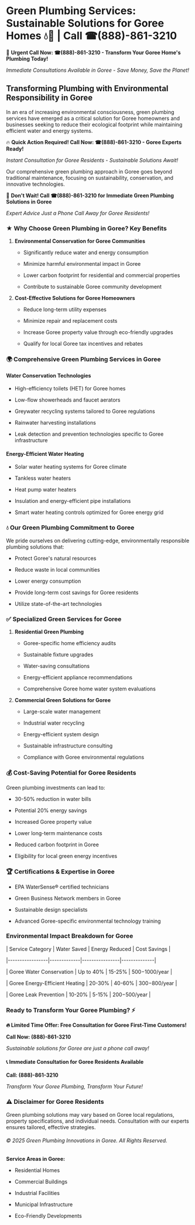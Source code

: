 # Green Plumbing Services: Sustainable Solutions for Goree Homes 💧🌿 | Call ☎(888)-861-3210

🚨 **Urgent Call Now: ☎(888)-861-3210 - Transform Your Goree Home's Plumbing Today!**
*Immediate Consultations Available in Goree - Save Money, Save the Planet!*

## Transforming Plumbing with Environmental Responsibility in Goree

In an era of increasing environmental consciousness, green plumbing services have emerged as a critical solution for Goree homeowners and businesses seeking to reduce their ecological footprint while maintaining efficient water and energy systems. 

🔥 **Quick Action Required! Call Now: ☎(888)-861-3210 - Goree Experts Ready!**
*Instant Consultation for Goree Residents - Sustainable Solutions Await!*

Our comprehensive green plumbing approach in Goree goes beyond traditional maintenance, focusing on sustainability, conservation, and innovative technologies.

🚨 **Don't Wait! Call ☎(888)-861-3210 for Immediate Green Plumbing Solutions in Goree**
*Expert Advice Just a Phone Call Away for Goree Residents!*

### ★ Why Choose Green Plumbing in Goree? Key Benefits

1. **Environmental Conservation for Goree Communities** 
   - Significantly reduce water and energy consumption
   - Minimize harmful environmental impact in Goree
   - Lower carbon footprint for residential and commercial properties
   - Contribute to sustainable Goree community development

2. **Cost-Effective Solutions for Goree Homeowners** 
   - Reduce long-term utility expenses
   - Minimize repair and replacement costs
   - Increase Goree property value through eco-friendly upgrades
   - Qualify for local Goree tax incentives and rebates

### 🌍 Comprehensive Green Plumbing Services in Goree

#### Water Conservation Technologies
- High-efficiency toilets (HET) for Goree homes
- Low-flow showerheads and faucet aerators
- Greywater recycling systems tailored to Goree regulations
- Rainwater harvesting installations
- Leak detection and prevention technologies specific to Goree infrastructure

#### Energy-Efficient Water Heating
- Solar water heating systems for Goree climate
- Tankless water heaters
- Heat pump water heaters
- Insulation and energy-efficient pipe installations
- Smart water heating controls optimized for Goree energy grid

### 💧 Our Green Plumbing Commitment to Goree

We pride ourselves on delivering cutting-edge, environmentally responsible plumbing solutions that:
- Protect Goree's natural resources
- Reduce waste in local communities
- Lower energy consumption
- Provide long-term cost savings for Goree residents
- Utilize state-of-the-art technologies

### ✅ Specialized Green Services for Goree

1. **Residential Green Plumbing**
   - Goree-specific home efficiency audits
   - Sustainable fixture upgrades
   - Water-saving consultations
   - Energy-efficient appliance recommendations
   - Comprehensive Goree home water system evaluations

2. **Commercial Green Solutions for Goree**
   - Large-scale water management
   - Industrial water recycling
   - Energy-efficient system design
   - Sustainable infrastructure consulting
   - Compliance with Goree environmental regulations

### 💰 Cost-Saving Potential for Goree Residents

Green plumbing investments can lead to:
- 30-50% reduction in water bills
- Potential 20% energy savings
- Increased Goree property value
- Lower long-term maintenance costs
- Reduced carbon footprint in Goree
- Eligibility for local green energy incentives

### 🏆 Certifications & Expertise in Goree

- EPA WaterSense® certified technicians
- Green Business Network members in Goree
- Sustainable design specialists
- Advanced Goree-specific environmental technology training

### Environmental Impact Breakdown for Goree

| Service Category | Water Saved | Energy Reduced | Cost Savings |
|-----------------|-------------|----------------|--------------|
| Goree Water Conservation | Up to 40% | 15-25% | $500-$1000/year |
| Goree Energy-Efficient Heating | 20-30% | 40-60% | $300-$800/year |
| Goree Leak Prevention | 10-20% | 5-15% | $200-$500/year |

### Ready to Transform Your Goree Plumbing? ⚡

**🔥 Limited Time Offer: Free Consultation for Goree First-Time Customers!**

**Call Now: (888)-861-3210**
*Sustainable solutions for Goree are just a phone call away!*

#### 📞 Immediate Consultation for Goree Residents Available

**Call: (888)-861-3210**
*Transform Your Goree Plumbing, Transform Your Future!*

### ⚠️ Disclaimer for Goree Residents

Green plumbing solutions may vary based on Goree local regulations, property specifications, and individual needs. Consultation with our experts ensures tailored, effective strategies.

###### © 2025 Green Plumbing Innovations in Goree. All Rights Reserved.

**Service Areas in Goree:** 
- Residential Homes
- Commercial Buildings
- Industrial Facilities
- Municipal Infrastructure
- Eco-Friendly Developments